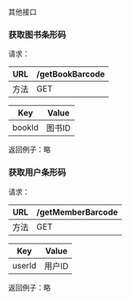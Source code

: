 其他接口

### 获取图书条形码

请求：

| URL  | /getBookBarcode |
| ---- | --------------- |
| 方法 | GET             |

| Key    | Value  |
| ------ | ------ |
| bookId | 图书ID |

返回例子：略



### 获取用户条形码

请求：

| URL  | /getMemberBarcode |
| ---- | ----------------- |
| 方法 | GET               |

| Key    | Value  |
| ------ | ------ |
| userId | 用户ID |

返回例子：略

